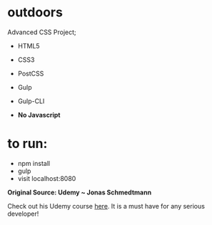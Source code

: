 # outdoors
Advanced CSS Project; 
+ HTML5
+ CSS3
+ PostCSS
+ Gulp
+ Gulp-CLI

+ **No Javascript**
# to run: 
+ npm install
+ gulp
+ visit localhost:8080

**Original Source: Udemy ~ Jonas Schmedtmann**

Check out his Udemy course [here](https://www.udemy.com/advanced-css-and-sass/learn/v4/content "With a Title"). It is a must have for any serious developer!  

